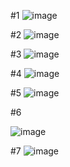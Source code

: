 #1
![image](https://user-images.githubusercontent.com/64237760/143976490-eff5b978-73e8-46e9-83de-e163891430a1.png)

#2
![image](https://user-images.githubusercontent.com/64237760/143976541-6723878a-acba-45ea-ad0d-558f253a20b1.png)

#3
![image](https://user-images.githubusercontent.com/64237760/143974959-034ed006-15fa-47ec-aa78-3e5c4cb9a6f6.png)

#4
![image](https://user-images.githubusercontent.com/64237760/143974997-606f7d12-7602-47d3-91f0-c8e7801f0ced.png)

#5
![image](https://user-images.githubusercontent.com/64237760/143985068-1c07a7ce-06ab-47b4-a7f9-e80e7fdf3f35.png)


#6

![image](https://user-images.githubusercontent.com/64237760/143965673-0b2e88f2-7105-4282-bf23-c1f8706d5653.png)

#7
![image](https://user-images.githubusercontent.com/64237760/143984972-da186077-ab66-4961-a65a-ac88242b79ca.png)



